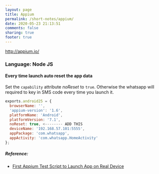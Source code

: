 ```yaml
---
layout: page
title: Appium
permalink: /short-notes/appium/
date: 2020-05-23 21:13:51
comments: false
sharing: true
footer: true
---
```



http://appium.io/

### Language: Node JS

#### Every time launch auto reset the app data

Set the `capability` attribute _noReset_ to `true`. Otherwise the whatsapp
will required to key in SMS code every time you launch it.

```js
exports.android25 = { 
  browserName: '', 
  'appium-version': '1.6',
  platformName: 'Android',
  platformVersion: '7.1',
  noReset: true, <-------- ADD THIS
  deviceName: '192.168.57.101:5555',
  appPackage: 'com.whatsapp',
  appActivity: 'com.whatsapp.HomeActivity'
};
```

##### Reference:

- [First Appium Test Script to Launch App on Real Device](http://www.automationtestinghub.com/first-appium-test-script/#comment-3296139445)
